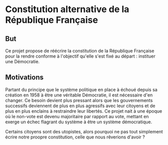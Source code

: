 # Constitution alternative de la République Française

## But

Ce projet propose de réécrire la constitution de la République Française pour la rendre conforme à l'objectif qu'elle s'est fixé au départ : instituer une Démocratie.

## Motivations

Partant du principe que le système politique en place à échoué depuis sa création en 1958 à être une véritable Démocratie, il est nécessaire d'en changer.
Ce besoin devient plus pressant alors que les gouvernements successifs deviennent de plus en plus agressifs avec leur citoyens et de plus en plus enclains à restraindre leur libertés.
Ce projet nait à une époque où le non-vote est devenu majoritaire par rapport au vote, mettant en exerge un échec flagrant du système à être un système démocratique.

Certains citoyens sont des utopistes, alors pourquoi ne pas tout simplement écrire notre proopre constitution, celle que nous rêverions d'avoir ?